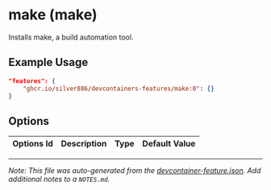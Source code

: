 
# make (make)

Installs make, a build automation tool.

## Example Usage

```json
"features": {
    "ghcr.io/silver886/devcontainers-features/make:0": {}
}
```

## Options

| Options Id | Description | Type | Default Value |
|-----|-----|-----|-----|




---

_Note: This file was auto-generated from the [devcontainer-feature.json](https://github.com/silver886/devcontainers-features/blob/main/src/make/devcontainer-feature.json).  Add additional notes to a `NOTES.md`._
